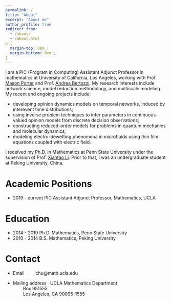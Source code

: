 ```yaml
---
permalink: /
title: "About"
excerpt: "About me"
author_profile: true
redirect_from: 
  - /about/
  - /about.html
p {
  margin-top: 0em ;
  margin-bottom: 0em ;
}
---
```

I am a PIC (Program in Computing) Assistant Adjunct Professor in mathematics at University of California, Los Angeles, working with Prof. [Mason Porter](https://www.math.ucla.edu/~mason/) and Prof. [Andrea Bertozzi](https://www.math.ucla.edu/~bertozzi/). My research interests include network science, model reduction methodology, and multiscale modeling. My recent and ongoing projects include:
<ul> 
  <li> developing opinion dynamics models on temporal networks, induced by interevent time distributions; </li>
  <li> using inverse problem techniques to infer parameters in continuous-valued opinion models from discrete decision observations; </li>
  <li> constructing reduced-order models for problems in quantum mechanics and molecular dynamics; </li>
  <li> modeling electro-dewetting phenomena in microfluids using thin film equations coupled with electric field. </li>
</ul>
  
I received my Ph.D. in Mathematics at Penn State University under the supervision of Prof. [Xiantao Li](http://www.personal.psu.edu/xxl12/). Prior to that, I was an undergraduate student at Peking University, China. 


Academic Positions
====
<ul>
  <li> 2019 - current   PIC Assistant Adjunct Professor, Mathematics, UCLA </li>
</ul>

Education
====
<ul>
  <li> 2014 - 2019   Ph.D. Mathematics, Penn State University </li>
  <li> 2010 - 2014   B.S. Mathematics, Peking University </li>
</ul>
  
Contact
===
<ul>
  <li> Email &nbsp; &nbsp; &nbsp; &nbsp; chu@math.ucla.edu </li>
  <li> <p> Mailing address  &nbsp; UCLA Mathematics Department <br>
          &nbsp; &nbsp; &nbsp; &nbsp; Box 951555 <br>
          &nbsp; &nbsp; &nbsp; &nbsp; Los Angeles, CA 90095-1555 </p> </li>
</ul>

